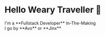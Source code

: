# Hello Weary Traveller 👋
<a>
I'm a **Fullstack Developer** In-The-Making<br>
I go by **Avo** or **Jinx**<br>

